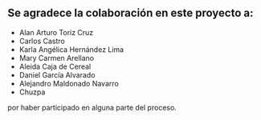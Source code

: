 Se agradece la colaboración en este proyecto a:
-----------------------------------------------

* Alan Arturo Toriz Cruz
* Carlos Castro
* Karla Angélica Hernández Lima
* Mary Carmen Arellano
* Aleida Caja de Cereal
* Daniel García Alvarado
* Alejandro Maldonado Navarro
* Chuzpa

por haber participado en alguna parte del proceso.
